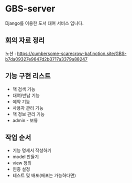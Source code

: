 # GBS-server

Django를 이용한 도서 대여 서비스 입니다.

## 회의 자료 정리
노션 : https://cumbersome-scarecrow-baf.notion.site/GBS-b7da09327e9647d2b3717a3379a88247


## 기능 구현 리스트
- 책 검색 기능
- 대여/반납 기능
- 예약 기능
- 사용자 관리 기능
- 책 정보 관리 기능
- admin - 보류

## 작업 순서
- 기능 명세서 작성하기
- model 만들기
- view 정의
- 인증 설정
- 테스트 및 배포(배포는 가능하다면)